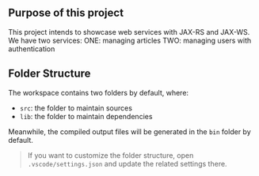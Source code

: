 ## Purpose of this project
This project intends to showcase web services with JAX-RS and JAX-WS.
We have two services:
    ONE: managing articles
    TWO: managing users with authentication
## Folder Structure

The workspace contains two folders by default, where:

- `src`: the folder to maintain sources
- `lib`: the folder to maintain dependencies

Meanwhile, the compiled output files will be generated in the `bin` folder by default.

> If you want to customize the folder structure, open `.vscode/settings.json` and update the related settings there.



